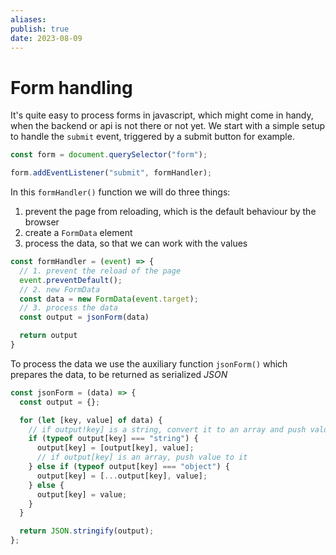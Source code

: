 ```yaml
---
aliases:
publish: true
date: 2023-08-09
---
```

# Form handling

It's quite easy to process forms in javascript, which might come in handy, when the backend or api is not there or not yet.  We start with a simple setup to handle the `submit` event, triggered by a submit button for example.

```js
const form = document.querySelector("form");

form.addEventListener("submit", formHandler);
```

In this `formHandler()` function we will do three things:
1. prevent the page from reloading, which is the default behaviour by the browser
2. create a `FormData` element
3. process the data, so that we can work with the values

```js
const formHandler = (event) => {
  // 1. prevent the reload of the page
  event.preventDefault();
  // 2. new FormData
  const data = new FormData(event.target);
  // 3. process the data
  const output = jsonForm(data)

  return output
}

```

To process the data we use the auxiliary function `jsonForm()` which prepares the data, to be returned as serialized *JSON*

```js
const jsonForm = (data) => {
  const output = {};

  for (let [key, value] of data) {
    // if output!key] is a string, convert it to an array and push value to it
    if (typeof output[key] === "string") {
      output[key] = [output[key], value];
      // if output[key] is an array, push value to it
    } else if (typeof output[key] === "object") {
      output[key] = [...output[key], value];
    } else {
      output[key] = value;
    }
  }

  return JSON.stringify(output);
};
```
